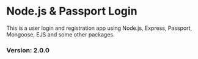 # Node.js & Passport Login

This is a user login and registration app using Node.js, Express, Passport, Mongoose, EJS and some other packages.

### Version: 2.0.0


